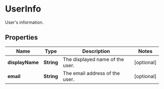 

# UserInfo

User's information.

## Properties

| Name | Type | Description | Notes |
|------------ | ------------- | ------------- | -------------|
|**displayName** | **String** | The displayed name of the user. |  [optional] |
|**email** | **String** | The email address of the user. |  [optional] |



